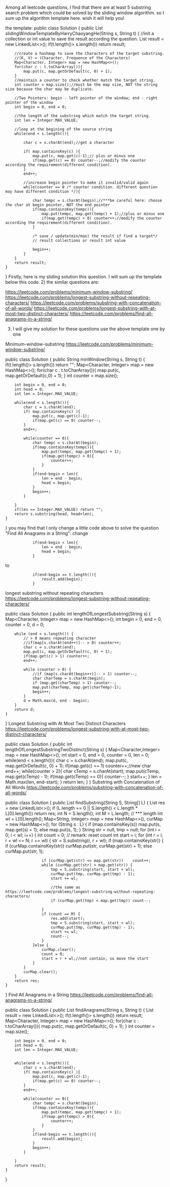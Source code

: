 Among all leetcode questions, I find that there are at least 5 substring search problem which could be solved by the sliding window algorithm.
so I sum up the algorithm template here. wish it will help you!

the template:
public class Solution {
    public List<Integer> slidingWindowTemplateByHarryChaoyangHe(String s, String t) {
        //init a collection or int value to save the result according the question.
        List<Integer> result = new LinkedList<>();
        if(t.length()> s.length()) return result;
        
        //create a hashmap to save the Characters of the target substring.
        //(K, V) = (Character, Frequence of the Characters)
        Map<Character, Integer> map = new HashMap<>();
        for(char c : t.toCharArray()){
            map.put(c, map.getOrDefault(c, 0) + 1);
        }
        //maintain a counter to check whether match the target string.
        int counter = map.size();//must be the map size, NOT the string size because the char may be duplicate.
        
        //Two Pointers: begin - left pointer of the window; end - right pointer of the window
        int begin = 0, end = 0;
        
        //the length of the substring which match the target string.
        int len = Integer.MAX_VALUE; 
        
        //loop at the begining of the source string
        while(end < s.length()){
            
            char c = s.charAt(end);//get a character
            
            if( map.containsKey(c) ){
                map.put(c, map.get(c)-1);// plus or minus one
                if(map.get(c) == 0) counter--;//modify the counter according the requirement(different condition).
            }
            end++;
            
            //increase begin pointer to make it invalid/valid again
            while(counter == 0 /* counter condition. different question may have different condition */){
                
                char tempc = s.charAt(begin);//***be careful here: choose the char at begin pointer, NOT the end pointer
                if(map.containsKey(tempc)){
                    map.put(tempc, map.get(tempc) + 1);//plus or minus one
                    if(map.get(tempc) > 0) counter++;//modify the counter according the requirement(different condition).
                }
                
                /* save / update(min/max) the result if find a target*/
                // result collections or result int value
                
                begin++;
            }
        }
        return result;
    }
}
Firstly, here is my sliding solution this question. I will sum up the template below this code.
2) the similar questions are:

https://leetcode.com/problems/minimum-window-substring/
https://leetcode.com/problems/longest-substring-without-repeating-characters/
https://leetcode.com/problems/substring-with-concatenation-of-all-words/
https://leetcode.com/problems/longest-substring-with-at-most-two-distinct-characters/
https://leetcode.com/problems/find-all-anagrams-in-a-string/

3) I will give my solution for these questions use the above template one by one

Minimum-window-substring
https://leetcode.com/problems/minimum-window-substring/

public class Solution {
    public String minWindow(String s, String t) {
        if(t.length()> s.length()) return "";
        Map<Character, Integer> map = new HashMap<>();
        for(char c : t.toCharArray()){
            map.put(c, map.getOrDefault(c,0) + 1);
        }
        int counter = map.size();
        
        int begin = 0, end = 0;
        int head = 0;
        int len = Integer.MAX_VALUE;
        
        while(end < s.length()){
            char c = s.charAt(end);
            if( map.containsKey(c) ){
                map.put(c, map.get(c)-1);
                if(map.get(c) == 0) counter--;
            }
            end++;
            
            while(counter == 0){
                char tempc = s.charAt(begin);
                if(map.containsKey(tempc)){
                    map.put(tempc, map.get(tempc) + 1);
                    if(map.get(tempc) > 0){
                        counter++;
                    }
                }
                if(end-begin < len){
                    len = end - begin;
                    head = begin;
                }
                begin++;
            }
            
        }
        if(len == Integer.MAX_VALUE) return "";
        return s.substring(head, head+len);
    }
}
you may find that I only change a little code above to solve the question "Find All Anagrams in a String":
change

                if(end-begin < len){
                    len = end - begin;
                    head = begin;
                }
to

                if(end-begin == t.length()){
                    result.add(begin);
                }
longest substring without repeating characters
https://leetcode.com/problems/longest-substring-without-repeating-characters/

public class Solution {
    public int lengthOfLongestSubstring(String s) {
        Map<Character, Integer> map = new HashMap<>();
        int begin = 0, end = 0, counter = 0, d = 0;

        while (end < s.length()) {
            // > 0 means repeating character
            //if(map[s.charAt(end++)]-- > 0) counter++;
            char c = s.charAt(end);
            map.put(c, map.getOrDefault(c, 0) + 1);
            if(map.get(c) > 1) counter++;
            end++;
            
            while (counter > 0) {
                //if (map[s.charAt(begin++)]-- > 1) counter--;
                char charTemp = s.charAt(begin);
                if (map.get(charTemp) > 1) counter--;
                map.put(charTemp, map.get(charTemp)-1);
                begin++;
            }
            d = Math.max(d, end - begin);
        }
        return d;
    }
}
Longest Substring with At Most Two Distinct Characters
https://leetcode.com/problems/longest-substring-with-at-most-two-distinct-characters/

public class Solution {
    public int lengthOfLongestSubstringTwoDistinct(String s) {
        Map<Character,Integer> map = new HashMap<>();
        int start = 0, end = 0, counter = 0, len = 0;
        while(end < s.length()){
            char c = s.charAt(end);
            map.put(c, map.getOrDefault(c, 0) + 1);
            if(map.get(c) == 1) counter++;//new char
            end++;
            while(counter > 2){
                char cTemp = s.charAt(start);
                map.put(cTemp, map.get(cTemp) - 1);
                if(map.get(cTemp) == 0){
                    counter--;
                }
                start++;
            }
            len = Math.max(len, end-start);
        }
        return len;
    }
}
Substring with Concatenation of All Words
https://leetcode.com/problems/substring-with-concatenation-of-all-words/

public class Solution {
    public List<Integer> findSubstring(String S, String[] L) {
        List<Integer> res = new LinkedList<>();
        if (L.length == 0 || S.length() < L.length * L[0].length())   return res;
        int N = S.length();
        int M = L.length; // *** length
        int wl = L[0].length();
        Map<String, Integer> map = new HashMap<>(), curMap = new HashMap<>();
        for (String s : L) {
            if (map.containsKey(s))   map.put(s, map.get(s) + 1);
            else                      map.put(s, 1);
        }
        String str = null, tmp = null;
        for (int i = 0; i < wl; i++) {
            int count = 0;  // remark: reset count 
            int start = i;
            for (int r = i; r + wl <= N; r += wl) {
                str = S.substring(r, r + wl);
                if (map.containsKey(str)) {
                    if (curMap.containsKey(str))   curMap.put(str, curMap.get(str) + 1);
                    else                           curMap.put(str, 1);
                    
                    if (curMap.get(str) <= map.get(str))    count++;
                    while (curMap.get(str) > map.get(str)) {
                        tmp = S.substring(start, start + wl);
                        curMap.put(tmp, curMap.get(tmp) - 1);
                        start += wl;
                        
                        //the same as https://leetcode.com/problems/longest-substring-without-repeating-characters/
                        if (curMap.get(tmp) < map.get(tmp)) count--;
                        
                    }
                    if (count == M) {
                        res.add(start);
                        tmp = S.substring(start, start + wl);
                        curMap.put(tmp, curMap.get(tmp) - 1);
                        start += wl;
                        count--;
                    }
                }else {
                    curMap.clear();
                    count = 0;
                    start = r + wl;//not contain, so move the start
                }
            }
            curMap.clear();
        }
        return res;
    }
}
Find All Anagrams in a String
https://leetcode.com/problems/find-all-anagrams-in-a-string/

public class Solution {
    public List<Integer> findAnagrams(String s, String t) {
        List<Integer> result = new LinkedList<>();
        if(t.length()> s.length()) return result;
        Map<Character, Integer> map = new HashMap<>();
        for(char c : t.toCharArray()){
            map.put(c, map.getOrDefault(c, 0) + 1);
        }
        int counter = map.size();
        
        int begin = 0, end = 0;
        int head = 0;
        int len = Integer.MAX_VALUE;
        
        
        while(end < s.length()){
            char c = s.charAt(end);
            if( map.containsKey(c) ){
                map.put(c, map.get(c)-1);
                if(map.get(c) == 0) counter--;
            }
            end++;
            
            while(counter == 0){
                char tempc = s.charAt(begin);
                if(map.containsKey(tempc)){
                    map.put(tempc, map.get(tempc) + 1);
                    if(map.get(tempc) > 0){
                        counter++;
                    }
                }
                if(end-begin == t.length()){
                    result.add(begin);
                }
                begin++;
            }
            
        }
        return result;
    }
}